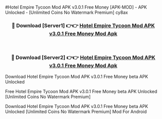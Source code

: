 #Hotel Empire Tycoon Mod APK v3.0.1 Free Money [APK-MOD] - APK Unlocked - [Unlimited Coins No Watermark Premium] cy8ax



<div align="center">

<h3>🔴 Download [Server1] 👉👉 <a href="https://momento.my/?title=Hotel_Empire_Tycoon_Mod_APK_v3.0.1_Free_Money">Hotel Empire Tycoon Mod APK v3.0.1 Free Money Mod Apk</a></h3><br>

<h3>🔴 Download [Server2] 👉👉 <a href="https://momento.my/?title=Hotel_Empire_Tycoon_Mod_APK_v3.0.1_Free_Money">Hotel Empire Tycoon Mod APK v3.0.1 Free Money Mod Apk</a></h3>
</div>



Download Hotel Empire Tycoon Mod APK v3.0.1 Free Money beta APK Unlocked

Free Hotel Empire Tycoon Mod APK v3.0.1 Free Money beta APK Unlocked [Unlimited Coins No Watermark Premium]

Download Hotel Empire Tycoon Mod APK v3.0.1 Free Money beta APK Unlocked [Unlimited Coins No Watermark Premium] Mod For Android
